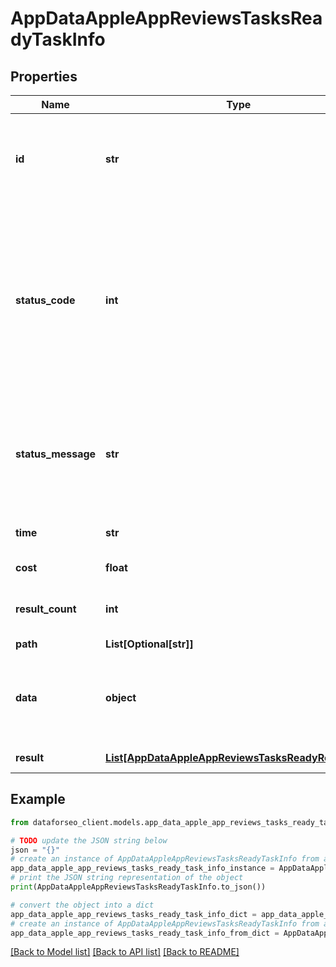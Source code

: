# AppDataAppleAppReviewsTasksReadyTaskInfo


## Properties

Name | Type | Description | Notes
------------ | ------------- | ------------- | -------------
**id** | **str** | task identifier unique task identifier in our system in the UUID format | [optional] 
**status_code** | **int** | status code of the task generated by DataForSEO, can be within the following range: 10000-60000 you can find the full list of the response codes here | [optional] 
**status_message** | **str** | informational message of the task you can find the full list of general informational messages here | [optional] 
**time** | **str** | execution time, seconds | [optional] 
**cost** | **float** | total tasks cost, USD | [optional] 
**result_count** | **int** | number of elements in the result array | [optional] 
**path** | **List[Optional[str]]** | URL path | [optional] 
**data** | **object** | contains the same parameters that you specified in the POST request | [optional] 
**result** | [**List[AppDataAppleAppReviewsTasksReadyResultInfo]**](AppDataAppleAppReviewsTasksReadyResultInfo.md) | array of results | [optional] 

## Example

```python
from dataforseo_client.models.app_data_apple_app_reviews_tasks_ready_task_info import AppDataAppleAppReviewsTasksReadyTaskInfo

# TODO update the JSON string below
json = "{}"
# create an instance of AppDataAppleAppReviewsTasksReadyTaskInfo from a JSON string
app_data_apple_app_reviews_tasks_ready_task_info_instance = AppDataAppleAppReviewsTasksReadyTaskInfo.from_json(json)
# print the JSON string representation of the object
print(AppDataAppleAppReviewsTasksReadyTaskInfo.to_json())

# convert the object into a dict
app_data_apple_app_reviews_tasks_ready_task_info_dict = app_data_apple_app_reviews_tasks_ready_task_info_instance.to_dict()
# create an instance of AppDataAppleAppReviewsTasksReadyTaskInfo from a dict
app_data_apple_app_reviews_tasks_ready_task_info_from_dict = AppDataAppleAppReviewsTasksReadyTaskInfo.from_dict(app_data_apple_app_reviews_tasks_ready_task_info_dict)
```
[[Back to Model list]](../README.md#documentation-for-models) [[Back to API list]](../README.md#documentation-for-api-endpoints) [[Back to README]](../README.md)


